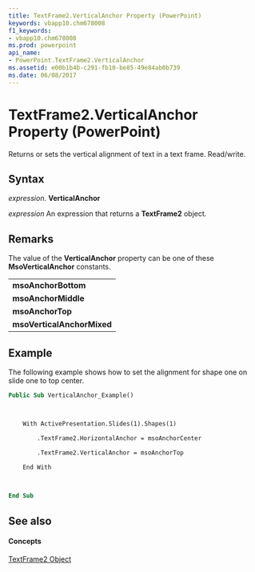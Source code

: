 ```yaml
---
title: TextFrame2.VerticalAnchor Property (PowerPoint)
keywords: vbapp10.chm678008
f1_keywords:
- vbapp10.chm678008
ms.prod: powerpoint
api_name:
- PowerPoint.TextFrame2.VerticalAnchor
ms.assetid: e00b1b4b-c291-fb10-be85-49e84ab0b739
ms.date: 06/08/2017
---
```



# TextFrame2.VerticalAnchor Property (PowerPoint)

 Returns or sets the vertical alignment of text in a text frame. Read/write.


## Syntax

 _expression_. **VerticalAnchor**

 _expression_ An expression that returns a **TextFrame2** object.


## Remarks

The value of the  **VerticalAnchor** property can be one of these **MsoVerticalAnchor** constants.


||
|:-----|
|**msoAnchorBottom**|
|**msoAnchorMiddle**|
|**msoAnchorTop**|
|**msoVerticalAnchorMixed**|

## Example

The following example shows how to set the alignment for shape one on slide one to top center.


```vb
Public Sub VerticalAnchor_Example()



    With ActivePresentation.Slides(1).Shapes(1)

        .TextFrame2.HorizontalAnchor = msoAnchorCenter

        .TextFrame2.VerticalAnchor = msoAnchorTop

    End With

    

End Sub
```


## See also


#### Concepts


[TextFrame2 Object](PowerPoint.TextFrame2.md)


